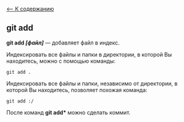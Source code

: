 [<-- К содержанию](readme.md)

## git add
**git add *[файл]*** — добавляет файл в индекс.

Индексировать все файлы и папки в директории, в которой Вы находитесь, можно с помощью команды:

```bash=
git add .
```
Индексировать все файлы и папки, независимо от директории, в которой Вы находитесь, позволяет похожая команда:

```
git add :/
```
 После команд __git add*__ можно сделать коммит.